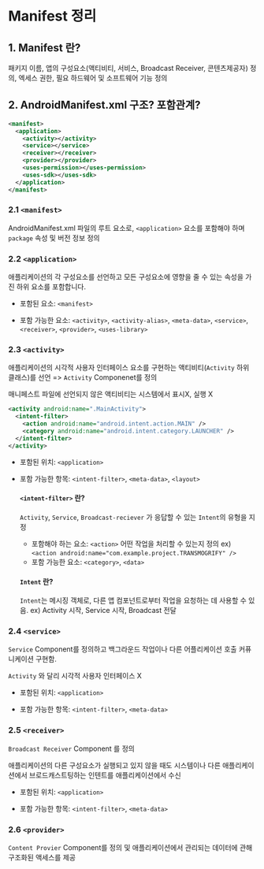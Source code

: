 # Manifest 정리

## 1. Manifest 란?

패키지 이름, 앱의 구성요소(액티비티, 서비스, Broadcast Receiver, 콘텐츠제공자) 정의, 엑세스 권한, 필요 하드웨어 및 소프트웨어 기능 정의

## 2. AndroidManifest.xml 구조? 포함관계?

```xml
<manifest>
  <application>
    <activity></activity>
    <service></service>
    <receiver></receiver>
    <provider></provider>
    <uses-permission></uses-permission>
    <uses-sdk></uses-sdk>
  </application>
</manifest>
```

### 2.1 `<manifest>`

AndroidManifest.xml 파일의 루트 요소로, `<application>` 요소를 포함해야 하며 `package` 속성 및 버전 정보 정의

### 2.2 `<application>`

애플리케이션의 각 구성요소를 선언하고 모든 구성요소에 영향을 줄 수 있는 속성을 가진 하위 요소를 포함합니다.

- 포함된 요소: `<manifest>`

- 포함 가능한 요소: `<activity>`, `<activity-alias>`, `<meta-data>`, `<service>`, `<receiver>`, `<provider>`, `<uses-library>`

### 2.3 `<activity>`

애플리케이션의 시각적 사용자 인터페이스 요소를 구현하는 액티비티(`Activity` 하위 클래스)를 선언 => `Activity` Componenet를 정의

매니페스트 파일에 선언되지 않은 액티비티는 시스템에서 표시X, 실행 X

```xml
<activity android:name=".MainActivity">
  <intent-filter>
    <action android:name="android.intent.action.MAIN" />
    <category android:name="android.intent.category.LAUNCHER" />
  </intent-filter>
</activity>
```

- 포함된 위치: `<application>`

- 포함 가능한 항목: `<intent-filter>`, `<meta-data>`, `<layout>`

  #### `<intent-filter>` 란?

  `Activity`, `Service`, `Broadcast-reciever` 가 응답할 수 있는 `Intent`의 유형을 지정

  - 포함해야 하는 요소: `<action>` 
    어떤 작업을 처리할 수 있는지 정의 ex) `<action android:name="com.example.project.TRANSMOGRIFY" />`
  - 포함 가능한 요소: `<category>`, `<data>`  

  #### `Intent` 란?

  `Intent`는 메시징 객체로, 다른 앱 컴포넌트로부터 작업을 요청하는 데 사용할 수 있음. ex) Activity 시작, Service 시작, Broadcast 전달

### 2.4 `<service>`

`Service` Component를 정의하고 백그라운드 작업이나 다른 어플리케이션 호출 커퓨니케이션 구현함.

`Activity` 와 달리 시각적 사용자 인터페이스 X

- 포함된 위치: `<application>`

- 포함 가능한 항목: `<intent-filter>`, `<meta-data>`

### 2.5 `<receiver>`

`Broadcast Receiver` Component 를 정의

애플리케이션의 다른 구성요소가 실행되고 있지 않을 때도 시스템이나 다른 애플리케이션에서 브로드캐스트팅하는 인텐트를 애플리케이션에서 수신

- 포함된 위치: `<application>`

- 포함 가능한 항목: `<intent-filter>`, `<meta-data>`

### 2.6 `<provider>`

`Content Provier` Component를 정의 및 애플리케이션에서 관리되는 데이터에 관해 구조화된 액세스를 제공

